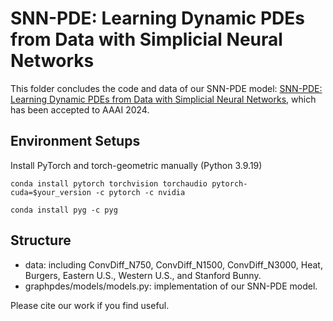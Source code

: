 # SNN-PDE: Learning Dynamic PDEs from Data with Simplicial Neural Networks
This folder concludes the code and data of our SNN-PDE model: [SNN-PDE: Learning Dynamic PDEs from Data with Simplicial Neural Networks](https://ojs.aaai.org/index.php/AAAI/article/view/29038), which has been accepted to AAAI 2024.

## Environment Setups
Install PyTorch and torch-geometric manually (Python 3.9.19)
```
conda install pytorch torchvision torchaudio pytorch-cuda=$your_version -c pytorch -c nvidia
```

```
conda install pyg -c pyg
```

## Structure
+ data: including ConvDiff\_N750, ConvDiff\_N1500, ConvDiff\_N3000, Heat, Burgers, Eastern U.S., Western U.S., and Stanford Bunny.
+ graphpdes/models/models.py: implementation of our SNN-PDE model.
  
Please cite our work if you find useful.

